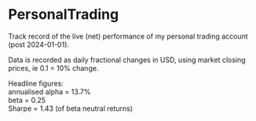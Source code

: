 # PersonalTrading
Track record of the live (net) performance of my personal trading account (post 2024-01-01).

Data is recorded as daily fractional changes in USD, using market closing prices, ie 0.1 = 10% change.

Headline figures:  
annualised alpha = 13.7%  
beta = 0.25  
Sharpe = 1.43 (of beta neutral returns)
